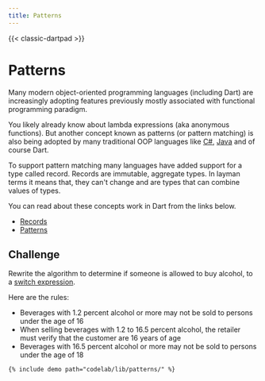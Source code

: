 ```yaml
---
title: Patterns
---
```


{{< classic-dartpad >}}

# Patterns

Many modern object-oriented programming languages (including Dart) are
increasingly adopting features previously mostly associated with functional
programming paradigm.

You likely already know about lambda expressions (aka anonymous functions).
But another concept known as patterns (or pattern matching) is also being
adopted by many traditional OOP languages like
[C#](https://learn.microsoft.com/en-us/dotnet/csharp/fundamentals/functional/pattern-matching),
[Java](https://docs.oracle.com/en/java/javase/21/language/pattern-matching.html)
and of course Dart.

To support pattern matching many languages have added support for a type called
record.
Records are immutable, aggregate types.
In layman terms it means that, they can't change and are types that can combine
values of types.

You can read about these concepts work in Dart from the links below.

- [Records](https://dart.dev/language/records)
- [Patterns](https://dart.dev/language/patterns)

## Challenge

Rewrite the algorithm to determine if someone is allowed to buy alcohol, to a
[switch expression](https://dart.dev/language/branches#switch-expressions).

Here are the rules:

- Beverages with 1.2 percent alcohol or more may not be sold to persons under the age of 16
- When selling beverages with 1.2 to 16.5 percent alcohol, the retailer must verify that the customer are 16 years of age
- Beverages with 16.5 percent alcohol or more may not be sold to persons under the age of 18

```run-dartpad:theme-dark:mode-dart:width-100%:height-800px
{% include demo path="codelab/lib/patterns/" %}
```
